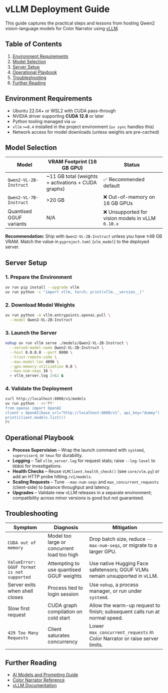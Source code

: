 # vLLM Deployment Guide

This guide captures the practical steps and lessons from hosting Qwen2 vision-language models for Color Narrator using [vLLM](https://vllm.ai/).

## Table of Contents

1. [Environment Requirements](#environment-requirements)
2. [Model Selection](#model-selection)
3. [Server Setup](#server-setup)
4. [Operational Playbook](#operational-playbook)
5. [Troubleshooting](#troubleshooting)
6. [Further Reading](#further-reading)

## Environment Requirements

- Ubuntu 22.04+ or WSL2 with CUDA pass-through
- NVIDIA driver supporting **CUDA 12.8** or later
- Python tooling managed via `uv`
- `vllm` `>=0.4` installed in the project environment (`uv sync` handles this)
- Network access for model downloads (unless weights are pre-cached)

## Model Selection

| Model | VRAM Footprint (16 GB GPU) | Status |
|-------|----------------------------|--------|
| `Qwen2-VL-2B-Instruct` | ~11 GB total (weights + activations + CUDA graphs) | ✅ Recommended default |
| `Qwen2-VL-7B-Instruct` | >20 GB | ❌ Out-of-memory on 16 GB GPUs |
| Quantised GGUF variants | N/A | ❌ Unsupported for vision models in vLLM `0.10.x` |

**Recommendation:** Ship with `Qwen2-VL-2B-Instruct` unless you have ≥48 GB VRAM. Match the value in `pyproject.toml` (`vlm_model`) to the deployed server.

## Server Setup

### 1. Prepare the Environment
```bash
uv run pip install --upgrade vllm
uv run python -c "import vllm, torch; print(vllm.__version__)"
```

### 2. Download Model Weights
```bash
uv run python -m vllm.entrypoints.openai.pull \
  --model Qwen2-VL-2B-Instruct
```

### 3. Launch the Server
```bash
nohup uv run vllm serve ./models/Qwen2-VL-2B-Instruct \
  --served-model-name Qwen2-VL-2B-Instruct \
  --host 0.0.0.0 --port 8000 \
  --trust-remote-code \
  --max-model-len 4096 \
  --gpu-memory-utilization 0.8 \
  --max-num-seqs 16 \
  > vllm_server.log 2>&1 &
```

### 4. Validate the Deployment
```bash
curl http://localhost:8000/v1/models
uv run python - <<'PY'
from openai import OpenAI
client = OpenAI(base_url="http://localhost:8000/v1", api_key="dummy")
print(client.models.list())
PY
```

## Operational Playbook

- **Process Supervision** – Wrap the launch command with `systemd`, `supervisord`, or `tmux` for durability.
- **Logging** – Tail `vllm_server.log` for request stats; raise `--log-level` to `DEBUG` for investigations.
- **Health Checks** – Reuse `VLMClient.health_check()` (see `core/vlm.py`) or add an HTTP probe hitting `/v1/models`.
- **Scaling Requests** – Tune `--max-num-seqs` and `max_concurrent_requests` (client-side) to balance throughput and latency.
- **Upgrades** – Validate new vLLM releases in a separate environment; compatibility across minor versions is good but not guaranteed.

## Troubleshooting

| Symptom | Diagnosis | Mitigation |
|---------|-----------|------------|
| `CUDA out of memory` | Model too large or concurrent load too high | Drop batch size, reduce `--max-num-seqs`, or migrate to a larger GPU. |
| `ValueError: GGUF format is not supported` | Attempting to use quantised GGUF weights | Use native Hugging Face safetensors; GGUF VLMs remain unsupported in vLLM. |
| Server exits when shell closes | Process tied to login session | Use `nohup`, a process manager, or run under `systemd`. |
| Slow first request | CUDA graph compilation on cold start | Allow the warm-up request to finish; subsequent calls run at normal speed. |
| `429 Too Many Requests` | Client saturates concurrency | Lower `max_concurrent_requests` in Color Narrator or raise server limits. |

## Further Reading

- [AI Models and Prompting Guide](ai-models-and-prompting.md)
- [Color Narrator Reference](color-narrator-reference.md)
- [vLLM Documentation](https://docs.vllm.ai/)
